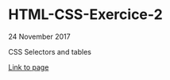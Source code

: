 # HTML-CSS-Exercice-2

24 November 2017

CSS Selectors and tables

[Link to page](https://superchillb.github.io/becode-learning/HTML5:CSS3/HTML-CSS-Exercice-2/)
